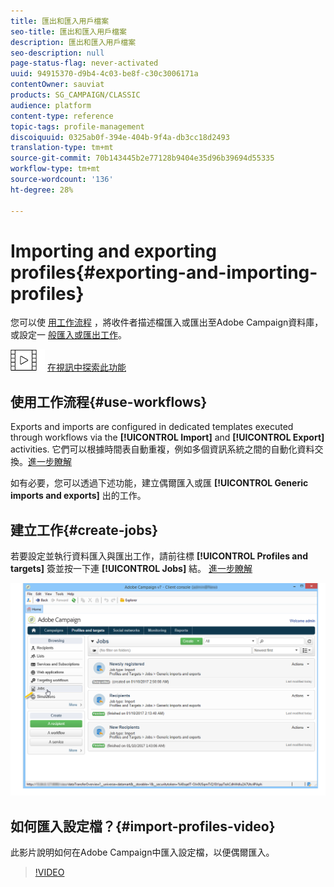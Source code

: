 ```yaml
---
title: 匯出和匯入用戶檔案
seo-title: 匯出和匯入用戶檔案
description: 匯出和匯入用戶檔案
seo-description: null
page-status-flag: never-activated
uuid: 94915370-d9b4-4c03-be8f-c30c3006171a
contentOwner: sauviat
products: SG_CAMPAIGN/CLASSIC
audience: platform
content-type: reference
topic-tags: profile-management
discoiquuid: 0325ab0f-394e-404b-9f4a-db3cc18d2493
translation-type: tm+mt
source-git-commit: 70b143445b2e77128b9404e35d96b39694d55335
workflow-type: tm+mt
source-wordcount: '136'
ht-degree: 28%

---
```



# Importing and exporting profiles{#exporting-and-importing-profiles}

您可以使 [用工作流程](#use-workflows) ，將收件者描述檔匯入或匯出至Adobe Campaign資料庫，或設定一 [般匯入或匯出工作](#create-jobs)。

![](assets/do-not-localize/how-to-video.png) [在視訊中探索此功能](#import-profiles-video)

## 使用工作流程{#use-workflows}

Exports and imports are configured in dedicated templates executed through workflows via the **[!UICONTROL Import]** and **[!UICONTROL Export]** activities. 它們可以根據時間表自動重複，例如多個資訊系統之間的自動化資料交換。[進一步瞭解](../../workflow/using/importing-data.md#best-practices-when-importing-data)

如有必要，您可以透過下述功能，建立偶爾匯入或匯 **[!UICONTROL Generic imports and exports]** 出的工作。

## 建立工作{#create-jobs}

若要設定並執行資料匯入與匯出工作，請前往標 **[!UICONTROL Profiles and targets]** 簽並按一下連 **[!UICONTROL Jobs]** 結。 [進一步瞭解](../../platform/using/generic-imports-and-exports.md)

![](assets/s_ncs_user_interface_import_link.png)


## 如何匯入設定檔？{#import-profiles-video}

此影片說明如何在Adobe Campaign中匯入設定檔，以便偶爾匯入。

>[!VIDEO](https://video.tv.adobe.com/v/25608?quality=12)
